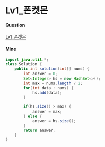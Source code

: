# Lv1_폰켓몬



#### Question

[Lv1_폰켓몬](https://programmers.co.kr/learn/courses/30/lessons/1845)



#### Mine

```java
import java.util.*;
class Solution {
    public int solution(int[] nums) {
        int answer = 0;
        Set<Integer> hs = new HashSet<>();
        int max = nums.length / 2;
        for(int data : nums) {
            hs.add(data);
        }
        
        if(hs.size() > max) {
            answer = max;
        } else {
            answer = hs.size();
        }
        return answer;
    }
}
```

